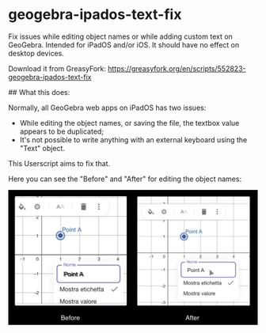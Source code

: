 # geogebra-ipados-text-fix

Fix issues while editing object names or while adding custom text on GeoGebra. Intended for iPadOS and/or iOS. It should have no effect on desktop devices.

Download it from GreasyFork: https://greasyfork.org/en/scripts/552823-geogebra-ipados-text-fix

## What this does:

Normally, all GeoGebra web apps on iPadOS has two issues:

- While editing the object names, or saving the file, the textbox value appears to be duplicated;
- It's not possible to write anything with an external keyboard using the "Text" object.

This Userscript aims to fix that.

 Here you can see the "Before" and "After" for editing the object names:

![Duplicate text fix image](./readme_image.jpg)